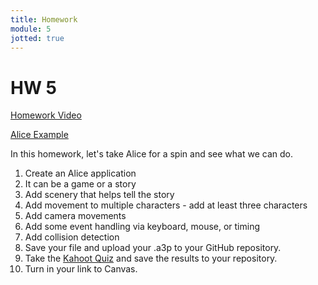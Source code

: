 ```yaml
---
title: Homework
module: 5
jotted: true
---
```


# HW 5 

<p><a href="//www.youtube.com/embed/cp89Wfnwdpc" data-lity>Homework Video</a></p>

<p>
<a href="https://github.com/Montana-Media-Arts/120_CreativeCoding1-Fall2024-Samples/tree/main/Homework%205" target="_blank">Alice Example</a>
</p>

In this homework, let's take Alice for a spin and see what we can do.

1. Create an Alice application
2. It can be a game or a story
3. Add scenery that helps tell the story
4. Add movement to multiple characters - add at least three characters
5. Add camera movements
6. Add some event handling via keyboard, mouse, or timing
7. Add collision detection
8. Save your file and upload your .a3p to your GitHub repository.
9. Take the <a href="" target="_blank">Kahoot Quiz</a> and save the results to your repository.
9. Turn in your link to Canvas.
